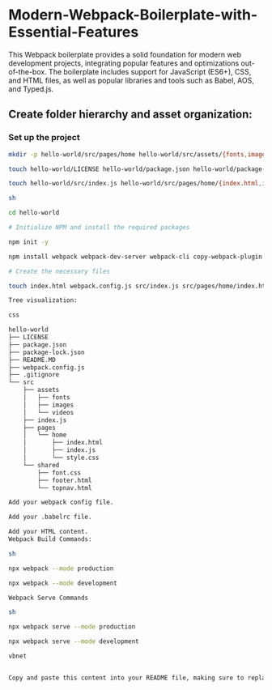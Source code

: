 # Modern-Webpack-Boilerplate-with-Essential-Features

This Webpack boilerplate provides a solid foundation for modern web development projects, integrating popular features and optimizations out-of-the-box. The boilerplate includes support for JavaScript (ES6+), CSS, and HTML files, as well as popular libraries and tools such as Babel, AOS, and Typed.js.

## Create folder hierarchy and asset organization:

### Set up the project

```sh
mkdir -p hello-world/src/pages/home hello-world/src/assets/{fonts,images,videos} hello-world/src/shared

touch hello-world/LICENSE hello-world/package.json hello-world/package-lock.json hello-world/README.MD hello-world/webpack.config.js hello-world/.gitignore

touch hello-world/src/index.js hello-world/src/pages/home/{index.html,index.js,style.css} hello-world/src/shared/{font.css,footer.html,topnav.html}

sh

cd hello-world

# Initialize NPM and install the required packages

npm init -y

npm install webpack webpack-dev-server webpack-cli copy-webpack-plugin html-webpack-plugin mini-css-extract-plugin css-loader sass-loader sass file-loader url-loader image-minimizer-webpack-plugin imagemin imagemin-gifsicle imagemin-jpegtran imagemin-optipng imagemin-svgo terser-webpack-plugin bootstrap bootstrap-icons aos typed.js --save-dev

# Create the necessary files

touch index.html webpack.config.js src/index.js src/pages/home/index.html src/pages/home/index.js src/pages/home/style.css

Tree visualization:

css

hello-world
├── LICENSE
├── package.json
├── package-lock.json
├── README.MD
├── webpack.config.js
├── .gitignore
└── src
    ├── assets
    │   ├── fonts
    │   ├── images
    │   └── videos
    ├── index.js
    ├── pages
    │   └── home
    │       ├── index.html
    │       ├── index.js
    │       └── style.css
    └── shared
        ├── font.css
        ├── footer.html
        └── topnav.html

Add your webpack config file.

Add your .babelrc file.

Add your HTML content.
Webpack Build Commands:

sh

npx webpack --mode production

npx webpack --mode development

Webpack Serve Commands

sh

npx webpack serve --mode production

npx webpack serve --mode development

vbnet


Copy and paste this content into your README file, making sure to replace the placeholders for the file links with the actual links to your files.
